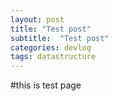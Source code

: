```yaml
---
layout: post
title: "Test post"
subtitle:  "Test post"
categories: devlog
tags: datastructure
---
```


#this is test page
